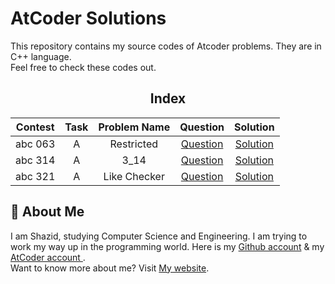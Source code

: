 # AtCoder Solutions

This repository contains my source codes of Atcoder problems. They are in C++ language.  
Feel free to check these codes out.

<div align="center">

## Index 

| Contest | Task | Problem Name | Question | Solution |
| :-----: |:----:| :----------: | :------: | :------: |
| abc 063 | A | Restricted | [Question](https://atcoder.jp/contests/abc063/tasks/abc063_a) | [Solution](https://github.com/ShazidMashrafi/AtCoder-Solutions/blob/main/abc%20063/A_Restricted.cpp)
| abc 314 | A | 3_14 | [Question](https://atcoder.jp/contests/abc314/tasks/abc314_a) | [Solution](https://github.com/ShazidMashrafi/AtCoder-Solutions/blob/main/abc%20314/A_3_14.cpp)
| abc 321 | A | Like Checker | [Question](https://atcoder.jp/contests/abc321/tasks/abc321_a) | [Solution](https://github.com/ShazidMashrafi/AtCoder-Solutions/blob/main/abc%20321/A_321_like_Checker.cpp)


</div>

## 🚀 About Me

I am Shazid, studying Computer Science and Engineering. I am trying to work my way up in the programming world.
Here is my [Github account](https://github.com/ShazidMashrafi) & my [AtCoder account ](https://atcoder.jp/users/shazidmashrafi).  
Want to know more about me? Visit [My website](https://shazidmashrafi.com).